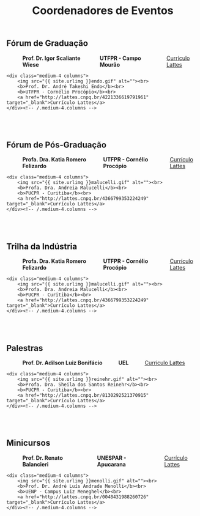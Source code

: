 ﻿---
layout: page-fullwidth
title: "Coordenadores de Eventos"
subheadline: ""
permalink: "/coordenacao_eventos/"
header:
   image_fullwidth: banner_eres2020.png
---

<h2>Fórum de Graduação</h2>

<div class="row t30">
    <div class="medium-4 columns">
        <img src="{{ site.urlimg }}wiese.gif" alt=""><br>
        <b>Prof. Dr. Igor Scaliante Wiese</b><br>
		<b>UTFPR - Campo Mourão</b><br>
		<a href="http://lattes.cnpq.br/0447444423694007" target="_blank">Currículo Lattes</a>
    </div><!-- /.medium-4.columns -->

	<div class="medium-4 columns">
        <img src="{{ site.urlimg }}endo.gif" alt=""><br>
        <b>Prof. Dr. André Takeshi Endo</b><br>
		<b>UTFPR - Cornélio Procópio</b><br>
		<a href="http://lattes.cnpq.br/4221336619791961" target="_blank">Currículo Lattes</a>
    </div><!-- /.medium-4.columns -->
</div><!-- /.row -->

<br><br>

<h2>Fórum de Pós-Graduação</h2>

<div class="row t30">
    <div class="medium-4 columns">
        <img src="{{ site.urlimg }}felizardo.gif" alt=""><br>
        <b>Profa. Dra. Katia Romero Felizardo</b><br>
		<b>UTFPR - Cornélio Procópio</b><br>
		<a href="http://lattes.cnpq.br/3546986594133608" target="_blank">Currículo Lattes</a>
    </div><!-- /.medium-4.columns -->

	<div class="medium-4 columns">
        <img src="{{ site.urlimg }}malucelli.gif" alt=""><br>
        <b>Profa. Dra. Andreia Malucelli</b><br>
		<b>PUCPR - Curitiba</b><br>
		<a href="http://lattes.cnpq.br/4366799353224249" target="_blank">Currículo Lattes</a>
    </div><!-- /.medium-4.columns -->
</div><!-- /.row -->

<br><br>

<h2>Trilha da Indústria</h2>

<div class="row t30">
    <div class="medium-4 columns">
        <img src="{{ site.urlimg }}felizardo.gif" alt=""><br>
        <b>Profa. Dra. Katia Romero Felizardo</b><br>
		<b>UTFPR - Cornélio Procópio</b><br>
		<a href="http://lattes.cnpq.br/3546986594133608" target="_blank">Currículo Lattes</a>
    </div><!-- /.medium-4.columns -->

	<div class="medium-4 columns">
        <img src="{{ site.urlimg }}malucelli.gif" alt=""><br>
        <b>Profa. Dra. Andreia Malucelli</b><br>
		<b>PUCPR - Curitiba</b><br>
		<a href="http://lattes.cnpq.br/4366799353224249" target="_blank">Currículo Lattes</a>
    </div><!-- /.medium-4.columns -->
</div><!-- /.row -->

<br><br>

<h2>Palestras</h2>

<div class="row t30">
    <div class="medium-4 columns">
        <img src="{{ site.urlimg }}bonifacio.gif" alt=""><br>
        <b>Prof. Dr. Adilson Luiz Bonifácio</b><br>
		<b>UEL</b><br>
		<a href="http://lattes.cnpq.br/7813535932920546" target="_blank">Currículo Lattes</a>
    </div><!-- /.medium-4.columns -->

	<div class="medium-4 columns">
        <img src="{{ site.urlimg }}reinehr.gif" alt=""><br>
        <b>Profa. Dra. Sheila dos Santos Reinehr</b><br>
		<b>PUCPR - Curitiba</b><br>
		<a href="http://lattes.cnpq.br/8130292521370915" target="_blank">Currículo Lattes</a>
    </div><!-- /.medium-4.columns -->
</div><!-- /.row -->

<br><br>

<h2>Minicursos</h2>

<div class="row t30">
    <div class="medium-4 columns">
        <img src="{{ site.urlimg }}balancieri.gif" alt=""><br>
        <b>Prof. Dr. Renato Balancieri</b><br>
		<b>UNESPAR - Apucarana</b><br>
		<a href="http://lattes.cnpq.br/7536192699862782" target="_blank">Currículo Lattes</a>
    </div><!-- /.medium-4.columns -->

	<div class="medium-4 columns">
        <img src="{{ site.urlimg }}menolli.gif" alt=""><br>
        <b>Prof. Dr. André Luís Andrade Menolli</b><br>
		<b>UENP - Campus Luiz Meneghel</b><br>
		<a href="http://lattes.cnpq.br/0048431988260726" target="_blank">Currículo Lattes</a>
    </div><!-- /.medium-4.columns -->
</div><!-- /.row -->

<br><br>

<!--<h2>Oficina Engenheiras de Software</h2>

<div class="row t30">
    <div class="medium-4 columns">
        <img src="{{ site.urlimg }}balancieri.gif" alt=""><br>
        <b>Prof. Dr. Renato Balancieri</b><br>
		<b>UNESPAR - Apucarana</b><br>
		<a href="http://lattes.cnpq.br/7536192699862782" target="_blank">Currículo Lattes</a>
    </div>

	<div class="medium-4 columns">
        <img src="{{ site.urlimg }}menolli.gif" alt=""><br>
        <b>Prof. Dr. André Luís Andrade Menolli</b><br>
		<b>UENP - Campus Luiz Meneghel</b><br>
		<a href="http://lattes.cnpq.br/0048431988260726" target="_blank">Currículo Lattes</a>
    </div>
</div>

-->
